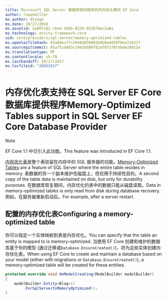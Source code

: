 ```yaml
---
title: Microsoft SQL Server 数据库提供程序的内存优化表的 EF Core
author: rowanmiller
ms.author: divega
ms.date: 10/27/2016
ms.assetid: 2e007c82-c6e4-45bb-8129-851b79ec1a0a
ms.technology: entity-framework-core
uid: core/providers/sql-server/memory-optimized-tables
ms.openlocfilehash: 83a0decffc5946d036903b8b8add59f0ea31b21f
ms.sourcegitcommit: 01a75cd483c1943ddd6f82af971f07abde20912e
ms.translationtype: MT
ms.contentlocale: zh-CN
ms.lasthandoff: 10/27/2017
ms.locfileid: "26052637"
---
```

# <a name="memory-optimized-tables-support-in-sql-server-ef-core-database-provider"></a><span data-ttu-id="7fd53-102">内存优化表支持在 SQL Server EF Core 数据库提供程序</span><span class="sxs-lookup"><span data-stu-id="7fd53-102">Memory-Optimized Tables support in SQL Server EF Core Database Provider</span></span>

> [!NOTE]  
>
> <span data-ttu-id="7fd53-103">EF Core 1.1 中已引入此功能。</span><span class="sxs-lookup"><span data-stu-id="7fd53-103">This feature was introduced in EF Core 1.1.</span></span>

<span data-ttu-id="7fd53-104">[内存优化表](https://docs.microsoft.com/sql/relational-databases/in-memory-oltp/memory-optimized-tables)是整个表驻留在内存中的 SQL 服务器的功能。</span><span class="sxs-lookup"><span data-stu-id="7fd53-104">[Memory-Optimized Tables](https://docs.microsoft.com/sql/relational-databases/in-memory-oltp/memory-optimized-tables) are a feature of SQL Server where the entire table resides in memory.</span></span> <span data-ttu-id="7fd53-105">表数据的另一个副本维护在磁盘上，但仅用于持续性目的。</span><span class="sxs-lookup"><span data-stu-id="7fd53-105">A second copy of the table data is maintained on disk, but only for durability purposes.</span></span> <span data-ttu-id="7fd53-106">在数据库恢复期间，内存优化的表中的数据只能从磁盘读取。</span><span class="sxs-lookup"><span data-stu-id="7fd53-106">Data in memory-optimized tables is only read from disk during database recovery.</span></span> <span data-ttu-id="7fd53-107">例如，在服务器重新启动后。</span><span class="sxs-lookup"><span data-stu-id="7fd53-107">For example, after a server restart.</span></span>

## <a name="configuring-a-memory-optimized-table"></a><span data-ttu-id="7fd53-108">配置的内存优化表</span><span class="sxs-lookup"><span data-stu-id="7fd53-108">Configuring a memory-optimized table</span></span>

<span data-ttu-id="7fd53-109">你可以指定一个实体映射到表是内存优化。</span><span class="sxs-lookup"><span data-stu-id="7fd53-109">You can specify that the table an entity is mapped to is memory-optimized.</span></span> <span data-ttu-id="7fd53-110">当使用 EF Core 创建和维护的数据库基于你的模型 (通过迁移或`Database.EnsureCreated()`)，将为这些实体创建内存优化表。</span><span class="sxs-lookup"><span data-stu-id="7fd53-110">When using EF Core to create and maintain a database based on your model (either with migrations or `Database.EnsureCreated()`), a memory-optimized table will be created for these entities.</span></span>

``` csharp
protected override void OnModelCreating(ModelBuilder modelBuilder)
{
    modelBuilder.Entity<Blog>()
        .ForSqlServerIsMemoryOptimized();
}
```
